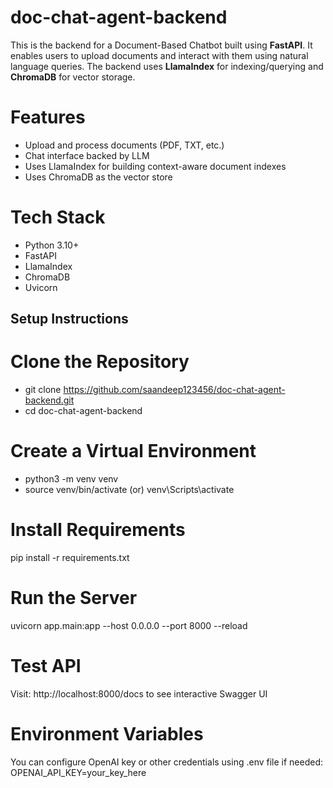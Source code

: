 # doc-chat-agent-backend
This is the backend for a Document-Based Chatbot built using **FastAPI**. It enables users to upload documents and interact with them using natural language queries. The backend uses **LlamaIndex** for indexing/querying and **ChromaDB** for vector storage.

# Features
- Upload and process documents (PDF, TXT, etc.)
- Chat interface backed by LLM
- Uses LlamaIndex for building context-aware document indexes
- Uses ChromaDB as the vector store

# Tech Stack
- Python 3.10+
- FastAPI
- LlamaIndex
- ChromaDB
- Uvicorn

## Setup Instructions

# Clone the Repository

- git clone https://github.com/saandeep123456/doc-chat-agent-backend.git
- cd doc-chat-agent-backend

# Create a Virtual Environment
- python3 -m venv venv
- source venv/bin/activate (or) venv\Scripts\activate

# Install Requirements
pip install -r requirements.txt

# Run the Server
uvicorn app.main:app --host 0.0.0.0 --port 8000 --reload

# Test API
Visit: http://localhost:8000/docs to see interactive Swagger UI

# Environment Variables
You can configure OpenAI key or other credentials using .env file if needed:
OPENAI_API_KEY=your_key_here





